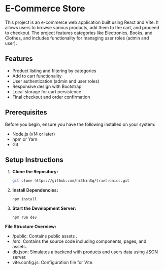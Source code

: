# E-Commerce Store

This project is an e-commerce web application built using React and Vite. It allows users to browse various products, add them to the cart, and proceed to checkout. The project features categories like Electronics, Books, and Clothes, and includes functionality for managing user roles (admin and user).

## Features

- Product listing and filtering by categories
- Add to cart functionality
- User authentication (admin and user roles)
- Responsive design with Bootstrap
- Local storage for cart persistence
- Final checkout and order confirmation


## Prerequisites

Before you begin, ensure you have the following installed on your system:

- Node.js (v14 or later)
- npm or Yarn
- Git

## Setup Instructions

1. **Clone the Repository:**

   ```bash
   git clone https://github.com/nithin3q/travtronics.git
   ```
2. **Install Dependencies:** 
   ```
   npm install
   ```
3. **Start the Development Server:**
   ```
   npm run dev
   ```

**File Structure Overview:**
- /public: Contains public assets .
- /src: Contains the source code including components, pages, and assets.
- db.json: Simulates a backend with products and users data using JSON server.
- vite.config.js: Configuration file for Vite.
